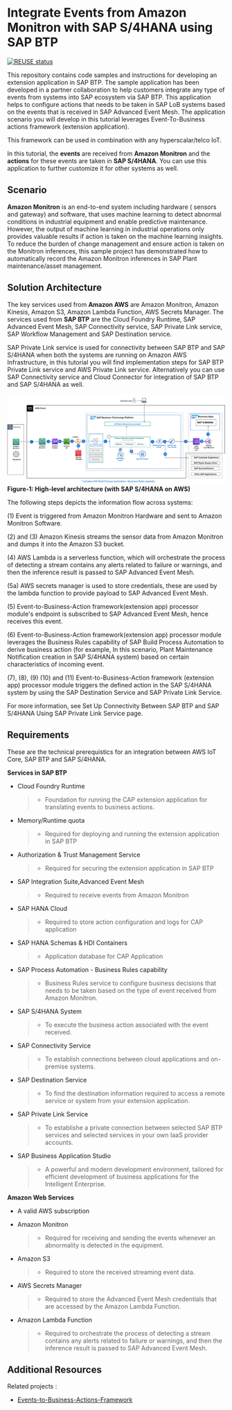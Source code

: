 # Integrate Events from Amazon Monitron with SAP S/4HANA using SAP BTP

[![REUSE status](https://api.reuse.software/badge/github.com/SAP-samples/btp-events-to-business-actions-framework)](https://api.reuse.software/info/github.com/SAP-samples/btp-events-to-business-actions-framework)

This repository contains code samples and instructions for developing an extension application in SAP BTP. The sample application has been developed in a partner collaboration to help customers integrate any type of events from systems into SAP ecosystem via SAP BTP. This application helps to configure actions that needs to be taken in SAP LoB systems based on the events that is received in SAP Advanced Event Mesh. The application scenario you will develop in this tutorial leverages Event-To-Business actions framework (extension application).

This framework can be used in combination with any hyperscalar/telco IoT.

In this tutorial, the **events** are received from **Amazon Monitron** and the **actions** for these events are taken in **SAP S/4HANA**. You can use this application to further customize it for other systems as well.


## Scenario

**Amazon Monitron** is an end-to-end system including hardware ( sensors and gateway) and software, that uses machine learning to detect abnormal conditions in industrial equipment and enable predictive maintenance. However, the output of machine learning in industrial operations only provides valuable results if action is taken on the machine learning insights. To reduce the burden of change management and ensure action is taken on the Monitron inferences, this sample project has demonstrated how to automatically record the Amazon Monitron inferences in SAP Plant maintenance/asset management.


## Solution Architecture

The key services used from **Amazon AWS** are Amazon Monitron, Amazon Kinesis, Amazon S3, Amazon Lambda Function, AWS Secrets Manager. The services used from **SAP BTP** are the Cloud Foundry Runtime, SAP Advanced Event Mesh, SAP Connectivity service, SAP Private Link service, SAP Workflow Management and SAP Destination service.

SAP Private Link service is used for connectivity between SAP BTP and SAP S/4HANA when both the systems are running on Amazon AWS Infrastructure, in this tutorial you will find implementation steps for SAP BTP Private Link service and AWS Private Link service. Alternatively you can use SAP Connectivity service and Cloud Connector for integration of SAP BTP and SAP S/4HANA as well.


![plot](./SolutionArchitecture.png) **Figure-1: High-level architecture (with SAP S/4HANA on AWS)**

The following steps depicts the information flow across systems:

(1) Event is triggered from Amazon Monitron Hardware and sent to Amazon Monitron Software.

(2) and (3) Amazon Kinesis streams the sensor data from Amazon Monitron and dumps it into the Amazon S3 bucket.

(4) AWS Lambda is a serverless function, which will orchestrate the process of detecting a stream contains any alerts related to failure or warnings, and then the inference result is passed to SAP Advanced Event Mesh.

(5a) AWS secrets manager is used to store credentials, these are used by the lambda function to provide payload to SAP Advanced Event Mesh.

(5) Event-to-Business-Action framework(extension app) processor module's endpoint is subscribed to SAP Advanced Event Mesh, hence receives this event.

(6) Event-to-Business-Action framework(extension app) processor module leverages the Business Rules capability of SAP Build Process Automation to derive business action (for example, In this scenario, Plant Maintenance Notification creation in SAP S/4HANA system) based on certain characteristics of incoming event.

(7), (8), (9) (10) and (11) Event-to-Business-Action framework (extension app) processor module triggers the defined action in the SAP S/4HANA system by using the SAP Destination Service and SAP Private Link Service.

For more information, see Set Up Connectivity Between SAP BTP and SAP S/4HANA Using SAP Private Link Service page.

## Requirements

These are the technical prerequistics for an integration between AWS IoT Core, SAP BTP and SAP S/4HANA. 

**Services in SAP BTP**
- Cloud Foundry Runtime
    > - Foundation for running the CAP extension application for translating events to business actions.

- Memory/Runtime quota
    > - Required for deploying and running the extension application in SAP BTP

- Authorization & Trust Management Service
    > - Required for securing the extension application in SAP BTP

- SAP Integration Suite,Advanced Event Mesh 
    >- Required to receive events from Amazon Monitron

- SAP HANA Cloud 
    >- Required to store action configuration and logs for CAP application

- SAP HANA Schemas & HDI Containers 
    >- Application database for CAP Application

- SAP Process Automation - Business Rules capability
    >- Business Rules service to configure business decisions that needs to be taken based on the type of event received from Amazon Monitron.

- SAP S/4HANA System
    >- To execute the business action associated with the event received. 

- SAP Connectivity Service
    >- To establish connections between cloud applications and on-premise systems.

- SAP Destination Service
    >- To find the destination information required to access a remote service or system from your extension application.

- SAP Private Link Service
    >- To establishe a private connection between selected SAP BTP services and selected services in your own IaaS provider accounts.

- SAP Business Application Studio
    >- A powerful and modern development environment, tailored for efficient development of business applications for the Intelligent Enterprise.

**Amazon Web Services**
- A valid AWS subscription

- Amazon Monitron
    > - Required for receiving and sending the events whenever an abnormality is detected in the equipment.

- Amazon S3
    > - Required to store the received streaming event data.

- AWS Secrets Manager
    >- Required to store the Advanced Event Mesh credentials that are accessed by the Amazon Lambda Function.

- Amazon Lambda Function
    >- Required to orchestrate the process of detecting a stream contains any alerts related to failure or warnings, and then the inference result is passed to SAP Advanced Event Mesh.


## Additional Resources

Related projects :

- [Events-to-Business-Actions-Framework](https://github.com/SAP-samples/btp-events-to-business-actions-framework/tree/main)
